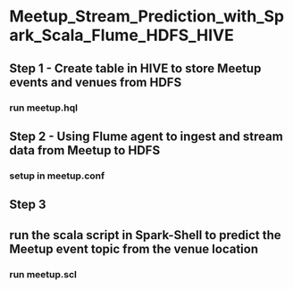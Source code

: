 # Meetup_Stream_Prediction_with_Spark_Scala_Flume_HDFS_HIVE

## Step 1 - Create table in HIVE to store Meetup events and venues from HDFS
### run meetup.hql

## Step 2 - Using Flume agent to ingest and stream data from Meetup to HDFS
### setup in meetup.conf

## Step 3
## run the scala script in Spark-Shell to predict the Meetup event topic from the venue location
### run meetup.scl


